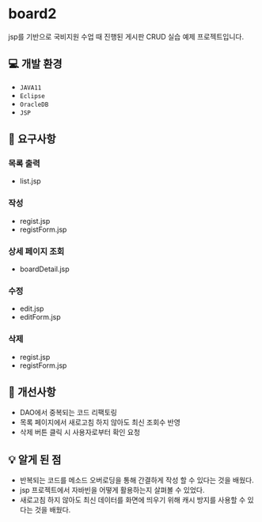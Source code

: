 # board2
jsp를 기반으로 국비지원 수업 때 진행된 게시판 CRUD 실습 예제 프로젝트입니다.

## :computer: 개발 환경
* `JAVA11`
* `Eclipse`
* `OracleDB`
* `JSP`

## :memo: 요구사항
### 목록 출력
* list.jsp
### 작성
* regist.jsp
* registForm.jsp
### 상세 페이지 조회
* boardDetail.jsp
### 수정
* edit.jsp
* editForm.jsp
### 삭제
* regist.jsp
* registForm.jsp

## :wrench: 개선사항
* DAO에서 중복되는 코드 리팩토링
* 목록 페이지에서 새로고침 하지 않아도 최신 조회수 반영
* 삭제 버튼 클릭 시 사용자로부터 확인 요청

## :bulb: 알게 된 점
* 반복되는 코드를 메소드 오버로딩을 통해 간결하게 작성 할 수 있다는 것을 배웠다.
* jsp 프로젝트에서 자바빈을 어떻게 활용하는지 살펴볼 수 있었다.
* 새로고침 하지 않아도 최신 데이터를 화면에 띄우기 위해 캐시 방지를 사용할 수 있다는 것을 배웠다.

